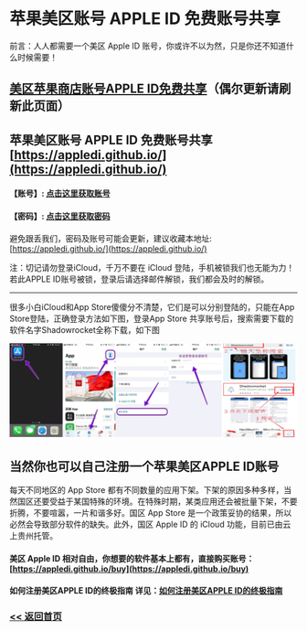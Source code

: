 # 苹果美区账号 APPLE ID 免费账号共享

前言：人人都需要一个美区 Apple ID 账号，你或许不以为然，只是你还不知道什么时候需要！

## [美区苹果商店账号APPLE ID免费共享](https://appledi.github.io/)（偶尔更新请刷新此页面）

## 苹果美区账号 APPLE ID 免费账号共享 [https://appledi.github.io/](https://appledi.github.io/)

####  【账号】:  [点击这里获取账号](https://appledi.github.io/) 

####  【密码】:  [点击这里获取密码](https://appledi.github.io/)

避免跟丢我们，密码及账号可能会更新，建议收藏本地址: [https://appledi.github.io/](https://appledi.github.io/)

注：切记请勿登录iCloud，千万不要在 iCloud 登陆，手机被锁我们也无能为力！若此APPLE ID账号被锁，登录后请选择邮件解锁，我们都会及时的解锁。

<hr>

很多小白iCloud和App Store傻傻分不清楚，它们是可以分别登陆的，只能在App Store登陆，正确登录方法如下图，登录App Store 共享账号后，搜索需要下载的软件名字Shadowrocket全称下载，如下图

![](/img/appleid.jpg)

## 当然你也可以自己注册一个苹果美区APPLE ID账号

每天不同地区的 App Store 都有不同数量的应用下架。下架的原因多种多样，当然国区还要受益于某国特殊的环境。在特殊时期，某类应用还会被批量下架，不要折腾，不要喧嚣，一片和谐多好。国区 App Store 是一个政策妥协的结果，所以必然会导致部分软件的缺失。此外，国区 Apple ID 的 iCloud 功能，目前已由云上贵州托管。

####  美区 Apple ID 相对自由，你想要的软件基本上都有，直接购买账号：[https://appledi.github.io/buy](https://appledi.github.io/buy)

####  如何注册美区APPLE ID的终极指南 详见：[如何注册美区APPLE ID的终极指南](https://appledi.github.io/)


### [<< 返回首页](https://appledi.github.io/)
